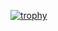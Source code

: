 [![trophy](https://github-profile-trophy.vercel.app/?username=ledukilian&theme=gitdimmed&margin-w=15&no-bg=true&no-frame=true&title=Followers,PullRequest,Issues,Commits)](https://github.com/ledukilian)
